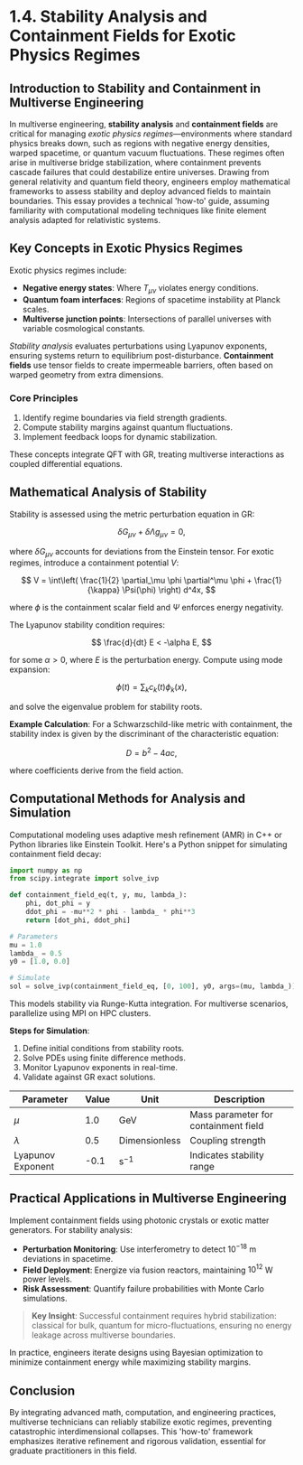 # 1.4. Stability Analysis and Containment Fields for Exotic Physics Regimes

## Introduction to Stability and Containment in Multiverse Engineering

In multiverse engineering, **stability analysis** and **containment fields** are critical for managing *exotic physics regimes*—environments where standard physics breaks down, such as regions with negative energy densities, warped spacetime, or quantum vacuum fluctuations. These regimes often arise in multiverse bridge stabilization, where containment prevents cascade failures that could destabilize entire universes. Drawing from general relativity and quantum field theory, engineers employ mathematical frameworks to assess stability and deploy advanced fields to maintain boundaries. This essay provides a technical 'how-to' guide, assuming familiarity with computational modeling techniques like finite element analysis adapted for relativistic systems.

## Key Concepts in Exotic Physics Regimes

Exotic physics regimes include:
- **Negative energy states**: Where $T_{\mu\nu}$ violates energy conditions.
- **Quantum foam interfaces**: Regions of spacetime instability at Planck scales.
- **Multiverse junction points**: Intersections of parallel universes with variable cosmological constants.

*Stability analysis* evaluates perturbations using Lyapunov exponents, ensuring systems return to equilibrium post-disturbance. **Containment fields** use tensor fields to create impermeable barriers, often based on warped geometry from extra dimensions.

### Core Principles
1. Identify regime boundaries via field strength gradients.
2. Compute stability margins against quantum fluctuations.
3. Implement feedback loops for dynamic stabilization.

These concepts integrate QFT with GR, treating multiverse interactions as coupled differential equations.

## Mathematical Analysis of Stability

Stability is assessed using the metric perturbation equation in GR:

$$
\delta G_{\mu\nu} + \delta\Lambda g_{\mu\nu} = 0,
$$

where $\delta G_{\mu\nu}$ accounts for deviations from the Einstein tensor. For exotic regimes, introduce a containment potential $V$:

$$
V = \int\left( \frac{1}{2} \partial_\mu \phi \partial^\mu \phi + \frac{1}{\kappa} \Psi(\phi) \right) d^4x,
$$

where $\phi$ is the containment scalar field and $\Psi$ enforces energy negativity.

The Lyapunov stability condition requires:

$$ \frac{d}{dt} E < -\alpha E, $$

for some $\alpha > 0$, where $E$ is the perturbation energy. Compute using mode expansion:

$$ \phi(t) = \sum_k c_k(t) \phi_k(x), $$

and solve the eigenvalue problem for stability roots.

**Example Calculation**: For a Schwarzschild-like metric with containment, the stability index is given by the discriminant of the characteristic equation:

$$ D = b^2 - 4ac, $$

where coefficients derive from the field action.

## Computational Methods for Analysis and Simulation

Computational modeling uses adaptive mesh refinement (AMR) in C++ or Python libraries like Einstein Toolkit. Here's a Python snippet for simulating containment field decay:

```python
import numpy as np
from scipy.integrate import solve_ivp

def containment_field_eq(t, y, mu, lambda_):
    phi, dot_phi = y
    ddot_phi = -mu**2 * phi - lambda_ * phi**3
    return [dot_phi, ddot_phi]

# Parameters
mu = 1.0
lambda_ = 0.5
y0 = [1.0, 0.0]

# Simulate
sol = solve_ivp(containment_field_eq, [0, 100], y0, args=(mu, lambda_))
```

This models stability via Runge-Kutta integration. For multiverse scenarios, parallelize using MPI on HPC clusters.

**Steps for Simulation**:
1. Define initial conditions from stability roots.
2. Solve PDEs using finite difference methods.
3. Monitor Lyapunov exponents in real-time.
4. Validate against GR exact solutions.

| Parameter | Value | Unit | Description |
|-----------|-------|------|-------------|
| $\mu$ | 1.0 | GeV | Mass parameter for containment field |
| $\lambda$ | 0.5 | Dimensionless | Coupling strength |
| Lyapunov Exponent | -0.1 | s$^{-1}$ | Indicates stability range |

## Practical Applications in Multiverse Engineering

Implement containment fields using photonic crystals or exotic matter generators. For stability analysis:

- **Perturbation Monitoring**: Use interferometry to detect $10^{-18}$ m deviations in spacetime.
- **Field Deployment**: Energize via fusion reactors, maintaining $10^{12}$ W power levels.
- **Risk Assessment**: Quantify failure probabilities with Monte Carlo simulations.

> **Key Insight**: Successful containment requires hybrid stabilization: classical for bulk, quantum for micro-fluctuations, ensuring no energy leakage across multiverse boundaries.

In practice, engineers iterate designs using Bayesian optimization to minimize containment energy while maximizing stability margins.

## Conclusion

By integrating advanced math, computation, and engineering practices, multiverse technicians can reliably stabilize exotic regimes, preventing catastrophic interdimensional collapses. This 'how-to' framework emphasizes iterative refinement and rigorous validation, essential for graduate practitioners in this field.